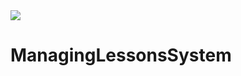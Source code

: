 <a href="https://travis-ci.org/bednarekpiotr/ManagingLessonsSystem">
<img src="https://travis-ci.org/bednarekpiotr/ManagingLessonsSystem.svg?branch=master"></a>

# ManagingLessonsSystem
